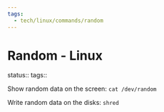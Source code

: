```yaml
---
tags:
  - tech/linux/commands/random
---
```


# Random - Linux


status:: tags::

Show random data on the screen: `cat /dev/random`

Write random data on the disks: `shred`
